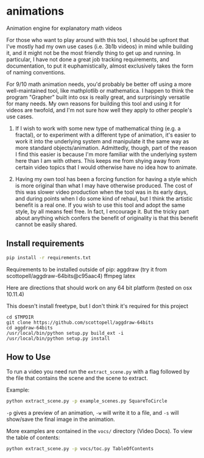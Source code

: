 # animations
Animation engine for explanatory math videos

For those who want to play around with this tool, I should be upfront that I've mostly had my own use cases (i.e. 3b1b videos) in mind while building it, and it might not be the most friendly thing to get up and running.  In particular, I have not done a great job tracking requirements, and documentation, to put it euphamistically, almost exclusively takes the form of naming conventions.

For 9/10 math animation needs, you'd probably be better off using a more well-maintained tool, like mathplotlib or mathematica.  I happen to think the program "Grapher" built into osx is really great, and surprisingly versatile for many needs.  My own reasons for building this tool and using it for videos are twofold, and I'm not sure how well they apply to other people's use cases.

  1) If I wish to work with some new type of mathematical thing (e.g. a fractal), or to experiment with a different type of animation, it's easier to work it into the underlying system and manipulate it the same way as more standard objects/animation.  Admittedly, though, part of the reason I find this easier is because I'm more familiar with the underlying system here than I am with others.  This keeps me from shying away from certain video topics that I would otherwise have no idea how to animate.

  2) Having my own tool has been a forcing function for having a style which is more original than what I may have otherwise produced. The cost of this was slower video production when the tool was in its early days, and during points when I do some kind of rehaul, but I think the artistic benefit is a real one.  If you wish to use this tool and adopt the same style, by all means feel free.  In fact, I encourage it.  But the tricky part about anything which confers the benefit of originality is that this benefit cannot be easily shared.


## Install requirements
```sh
pip install -r requirements.txt
```

Requirements to be installed outside of pip:
aggdraw (try it from scottopell/aggdraw-64bits@c95aac4)
ffmpeg
latex

Here are directions that should work on any 64 bit platform (tested on osx
10.11.4)

This doesn't install freetype, but I don't think it's required for this project

```
cd $TMPDIR
git clone https://github.com/scottopell/aggdraw-64bits
cd aggdraw-64bits
/usr/local/bin/python setup.py build_ext -i
/usr/local/bin/python setup.py install
```

## How to Use

To run a video you need run the `extract_scene.py` with a flag followed by the file that contains the scene and the scene to extract.

Example:

```sh
python extract_scene.py -p example_scenes.py SquareToCircle
```

`-p` gives a preview of an animation, `-w` will write it to a file, and `-s` will show/save the final image in the animation.

More examples are contained in the `vocs/` directory (Video Docs). To view the table of contents:

```sh
python extract_scene.py -p vocs/toc.py TableOfContents
```
